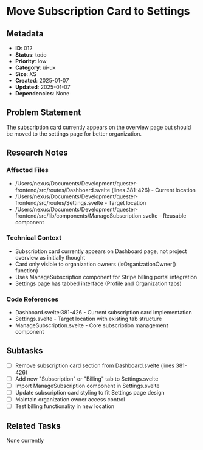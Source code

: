# Move Subscription Card to Settings

## Metadata
- **ID**: 012
- **Status**: todo
- **Priority**: low
- **Category**: ui-ux
- **Size**: XS
- **Created**: 2025-01-07
- **Updated**: 2025-01-07
- **Dependencies**: None

## Problem Statement
The subscription card currently appears on the overview page but should be moved to the settings page for better organization.

## Research Notes
### Affected Files
- /Users/nexus/Documents/Development/quester-frontend/src/routes/Dashboard.svelte (lines 381-426) - Current location
- /Users/nexus/Documents/Development/quester-frontend/src/routes/Settings.svelte - Target location
- /Users/nexus/Documents/Development/quester-frontend/src/lib/components/ManageSubscription.svelte - Reusable component

### Technical Context
- Subscription card currently appears on Dashboard page, not project overview as initially thought
- Card only visible to organization owners (isOrganizationOwner() function)
- Uses ManageSubscription component for Stripe billing portal integration
- Settings page has tabbed interface (Profile and Organization tabs)

### Code References
- Dashboard.svelte:381-426 - Current subscription card implementation
- Settings.svelte - Target location with existing tab structure
- ManageSubscription.svelte - Core subscription management component

## Subtasks
- [ ] Remove subscription card section from Dashboard.svelte (lines 381-426)
- [ ] Add new "Subscription" or "Billing" tab to Settings.svelte
- [ ] Import ManageSubscription component in Settings.svelte
- [ ] Update subscription card styling to fit Settings page design
- [ ] Maintain organization owner access control
- [ ] Test billing functionality in new location

## Related Tasks
None currently